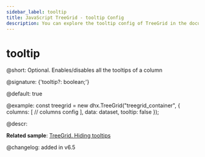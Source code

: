 ```yaml
---
sidebar_label: tooltip
title: JavaScript TreeGrid - tooltip Config 
description: You can explore the tooltip config of TreeGrid in the documentation of the DHTMLX JavaScript UI library. Browse developer guides and API reference, try out code examples and live demos, and download a free 30-day evaluation version of DHTMLX Suite.
---
```


# tooltip

@short: Optional. Enables/disables all the tooltips of a column

@signature: {'tooltip?: boolean;'}

@default: true

@example:
const treegrid = new dhx.TreeGrid("treegrid_container", {
    columns: [
        // columns config
    ],
    data: dataset,
    tooltip: false
});

@descr:

**Related sample**: [TreeGrid. Hiding tooltips](https://snippet.dhtmlx.com/jaib6ovf)

@changelog: added in v6.5

[comment]: # (@related: treegrid/initialization.md#initialize-treegrid treegrid/configuration.md#tooltip)
